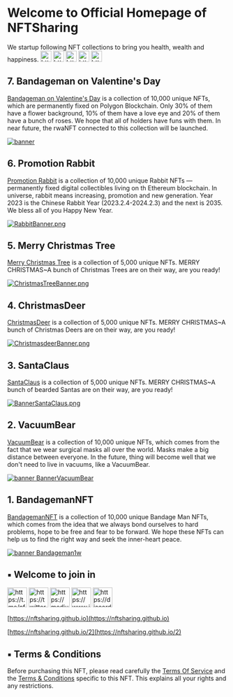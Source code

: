 # Welcome to Official Homepage of NFTSharing
We startup following NFT collections to bring you health, wealth and happiness.  [<img title="https://t.me/nftsharing_community" src="https://nftsharing.github.io/icon/TG.png" width="25px">](https://t.me/nftsharing_community)
[<img title="https://twitter.com/official_wwfem" src="https://nftsharing.github.io/icon/TW.png" width="25px">](https://twitter.com/official_wwfem)
[<img title="https://medium.com/@official_wwfem" src="https://nftsharing.github.io/icon/M.png" width="25px">](https://medium.com/@official_wwfem)
[<img title="https://www.instagram.com/nft_sharing_community" src="https://nftsharing.github.io/icon/IG.png" width="25px">](https://www.instagram.com/nft_sharing_community)
[<img title="https://discord.com/invite/z5VfEZbnSJ" src="https://nftsharing.github.io/icon/Discord.png" width="25px">](https://discord.com/invite/z5VfEZbnSJ)

## 7. Bandageman on Valentine's Day
[Bandageman on Valentine's Day](https://opensea.io/collection/bandageman-valentine-day) is a collection of 10,000 unique NFTs, which are permanently fixed on Polygon Blockchain. Only 30% of them have a flower background, 10% of them have a love eye and 20% of them have a bunch of roses. We hope that all of holders have funs with them. In near future, the rwaNFT connected to this collection will be launched.

[![banner](https://i.seadn.io/gcs/files/5fb9bab9536ad48d8192ab9b5793c7e4.png?auto=format&w=2048)](https://opensea.io/collection/bandageman-valentine-day)


## 6. Promotion Rabbit
[Promotion Rabbit](https://opensea.io/collection/promotionrabbit) is a collection of 10,000 unique Rabbit NFTs — permanently fixed digital collectibles living on th Ethereum blockchain. In universe, rabbit means increasing, promotion and new generation. Year 2023 is the Chinese Rabbit Year (2023.2.4-2024.2.3) and the next is 2035. We bless all of you Happy New Year.

[![RabbitBanner.png](https://i.seadn.io/gcs/files/4859431bf9ff714e576d3b52b8794333.png?auto=format&w=2048)](https://opensea.io/collection/promotionrabbit)


## 5. Merry Christmas Tree
[Merry Christmas Tree](https://opensea.io/collection/merry-christmas-tree) is a collection of 5,000 unique NFTs. MERRY CHRISTMAS~A bunch of Christmas Trees are on their way, are you ready!

[![ChristmasTreeBanner.png](https://i.seadn.io/gcs/files/9ad5eeec6f12703c5595a827a411b89f.png?auto=format&w=2048)](https://opensea.io/collection/merry-christmas-tree)

## 4. ChristmasDeer
[ChristmasDeer](https://opensea.io/collection/christmasdeer) is a collection of 5,000 unique NFTs. MERRY CHRISTMAS~A bunch of Christmas Deers are on their way, are you ready!

[![ChristmasdeerBanner.png](https://i.seadn.io/gcs/files/82c186c35310b6e4266b197a12765ba8.png?auto=format&w=2048)](https://opensea.io/collection/christmasdeer)

## 3. SantaClaus
[SantaClaus](https://opensea.io/collection/santa-claus-on-the-way) is a collection of 5,000 unique NFTs. MERRY CHRISTMAS~A bunch of bearded Santas are on their way, are you ready!

[![BannerSantaClaus.png](https://i.seadn.io/gcs/files/18fe1415fc76766640e8ce80112e0a83.png?auto=format&w=2048)](https://opensea.io/collection/santa-claus-on-the-way) 

## 2. VacuumBear
[VacuumBear](https://opensea.io/collection/vacuumbear) is a collection of 10,000 unique NFTs, which comes from the fact that we wear surgical masks all over the world. Masks make a big distance between everyone. In the future, thing will become well that we don't need to live in vacuums, like a VacuumBear. 

[![banner BannerVacuumBear](https://i.seadn.io/gcs/files/655afdaac4e43fd657ade13dc226d183.png?auto=format&w=2048)](https://opensea.io/collection/vacuumbear)
 
## 1. BandagemanNFT
[BandagemanNFT](https://opensea.io/collection/bandagemannft) is a collection of 10,000 unique Bandage Man NFTs, which comes from the idea that we always bond ourselves to hard problems, hope to be free and fear to be forward. We hope these NFTs can help us to find the right way and seek the inner-heart peace.

[![banner Bandageman1w](https://i.seadn.io/gcs/files/e63d8ecd668032444de0c548257d1faa.png?auto=format&w=2048)](https://opensea.io/collection/bandagemannft)


## ▪ Welcome to join in

[<img title="https://t.me/nftsharing_community" src="https://nftsharing.github.io/icon/TG.png" width="45px">](https://t.me/nftsharing_community)
[<img title="https://twitter.com/official_wwfem" src="https://nftsharing.github.io/icon/TW.png" width="45px">](https://twitter.com/official_wwfem)
[<img title="https://medium.com/@official_wwfem" src="https://nftsharing.github.io/icon/M.png" width="45px">](https://medium.com/@official_wwfem)
[<img title="https://www.instagram.com/nft_sharing_community" src="https://nftsharing.github.io/icon/IG.png" width="45px">](https://www.instagram.com/nft_sharing_community)
[<img title="https://discord.com/invite/z5VfEZbnSJ" src="https://nftsharing.github.io/icon/Discord.png" width="45px">](https://discord.com/invite/z5VfEZbnSJ)

[https://nftsharing.github.io](https://nftsharing.github.io)

[https://nftsharing.github.io/2](https://nftsharing.github.io/2)

## ▪ Terms & Conditions
Before purchasing this NFT, please read carefully the [Terms Of Service](https://nftsharing.github.io/terms/) and the [Terms & Conditions](https://nftsharing.github.io/nft-owner-agreement/) specific to this NFT. This explains all your rights and any restrictions.
